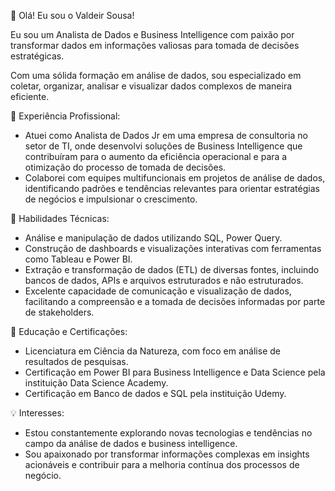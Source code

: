 👋 Olá! Eu sou o Valdeir Sousa!

Eu sou um Analista de Dados e Business Intelligence com paixão por transformar dados em informações valiosas para tomada de decisões estratégicas. 

Com uma sólida formação em análise de dados, sou especializado em coletar, organizar, analisar e visualizar dados complexos de maneira eficiente.

💼 Experiência Profissional:
- Atuei como Analista de Dados Jr em uma empresa de consultoria no setor de TI, onde desenvolvi soluções de Business Intelligence que contribuíram para o aumento da eficiência operacional e para a otimização do processo de tomada de decisões.
- Colaborei com equipes multifuncionais em projetos de análise de dados, identificando padrões e tendências relevantes para orientar estratégias de negócios e impulsionar o crescimento.

🔧 Habilidades Técnicas:
- Análise e manipulação de dados utilizando SQL, Power Query.
- Construção de dashboards e visualizações interativas com ferramentas como Tableau e Power BI.
- Extração e transformação de dados (ETL) de diversas fontes, incluindo bancos de dados, APIs e arquivos estruturados e não estruturados.
- Excelente capacidade de comunicação e visualização de dados, facilitando a compreensão e a tomada de decisões informadas por parte de stakeholders.

🌱 Educação e Certificações:
- Licenciatura em Ciência da Natureza, com foco em análise de resultados de pesquisas.
- Certificação em Power BI para Business Intelligence e Data Science pela instituição Data Science Academy.
- Certificação em Banco de dados e SQL pela instituição Udemy.

💡 Interesses:
- Estou constantemente explorando novas tecnologias e tendências no campo da análise de dados e business intelligence.
- Sou apaixonado por transformar informações complexas em insights acionáveis e contribuir para a melhoria contínua dos processos de negócio.
